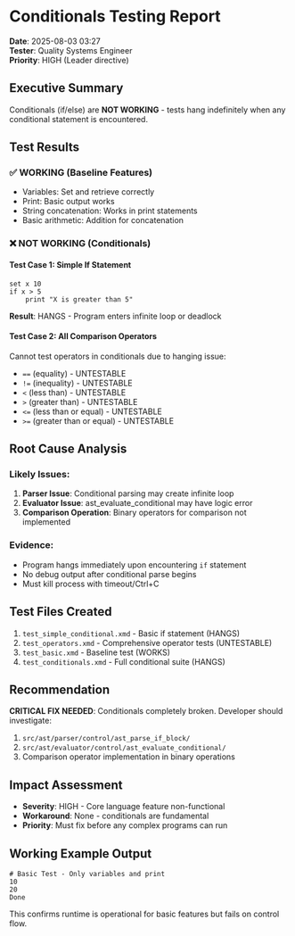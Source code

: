 # Conditionals Testing Report
**Date**: 2025-08-03 03:27  
**Tester**: Quality Systems Engineer  
**Priority**: HIGH (Leader directive)

## Executive Summary
Conditionals (if/else) are **NOT WORKING** - tests hang indefinitely when any conditional statement is encountered.

## Test Results

### ✅ WORKING (Baseline Features)
- Variables: Set and retrieve correctly
- Print: Basic output works
- String concatenation: Works in print statements
- Basic arithmetic: Addition for concatenation

### ❌ NOT WORKING (Conditionals)

#### Test Case 1: Simple If Statement
```xmd
set x 10
if x > 5
    print "X is greater than 5"
```
**Result**: HANGS - Program enters infinite loop or deadlock

#### Test Case 2: All Comparison Operators
Cannot test operators in conditionals due to hanging issue:
- `==` (equality) - UNTESTABLE
- `!=` (inequality) - UNTESTABLE  
- `<` (less than) - UNTESTABLE
- `>` (greater than) - UNTESTABLE
- `<=` (less than or equal) - UNTESTABLE
- `>=` (greater than or equal) - UNTESTABLE

## Root Cause Analysis

### Likely Issues:
1. **Parser Issue**: Conditional parsing may create infinite loop
2. **Evaluator Issue**: ast_evaluate_conditional may have logic error
3. **Comparison Operation**: Binary operators for comparison not implemented

### Evidence:
- Program hangs immediately upon encountering `if` statement
- No debug output after conditional parse begins
- Must kill process with timeout/Ctrl+C

## Test Files Created
1. `test_simple_conditional.xmd` - Basic if statement (HANGS)
2. `test_operators.xmd` - Comprehensive operator tests (UNTESTABLE)
3. `test_basic.xmd` - Baseline test (WORKS)
4. `test_conditionals.xmd` - Full conditional suite (HANGS)

## Recommendation
**CRITICAL FIX NEEDED**: Conditionals completely broken. Developer should investigate:
1. `src/ast/parser/control/ast_parse_if_block/`
2. `src/ast/evaluator/control/ast_evaluate_conditional/`
3. Comparison operator implementation in binary operations

## Impact Assessment
- **Severity**: HIGH - Core language feature non-functional
- **Workaround**: None - conditionals are fundamental
- **Priority**: Must fix before any complex programs can run

## Working Example Output
```
# Basic Test - Only variables and print
10
20
Done
```

This confirms runtime is operational for basic features but fails on control flow.